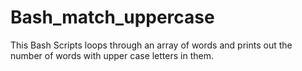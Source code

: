 # Bash_match_uppercase
This Bash Scripts loops through an array of words and prints out the number of words with upper case letters in them.
